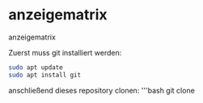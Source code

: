 # anzeigematrix
anzeigematrix

Zuerst muss git installiert werden:
```bash
sudo apt update
sudo apt install git
```

anschließend dieses repository clonen:
'''bash
git clone 